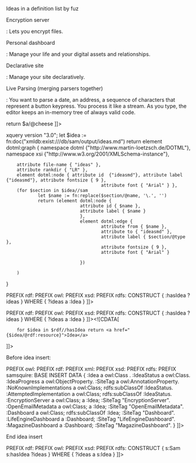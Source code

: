 <document>Ideas in a definition list
by fuz

<idea>Encryption server</idea>

:	 Lets you encrypt files.

Personal dashboard

:	 Manage your life and your digital assets and relationships.


Declarative site

:	 Manage your site declaratively.


Live Parsing (merging parsers together)

:	 You want to parse a date, an address, a sequence of characters that represent a button keypress. You process it like a stream.
  As you type, the editor keeps an in-memory tree of always valid code.

<sam type="xquery" name="ideatable.xq"><![CDATA[
let $a := <Element cheese="5"></Element>
return $a/@cheese
]]></sam>

<div>
	<sam type="dotml" name="svg.xml" graphname="ideas">
<sam type="xquery" name="graph.xml">
xquery version "3.0";
let $idea := fn:doc("xmldb:exist:///db/sam/output/ideas.md")
return element dotml:graph {
		namespace dotml {"http://www.martin-loetzsch.de/DOTML"},
		namespace xsi {"http://www.w3.org/2001/XMLSchema-instance"},

		attribute file-name { "ideas" },
		attribute rankdir { "LR" },
		element dotml:node { attribute id  {"ideasmd"}, attribute label {"ideasmd"}, attribute fontsize { 9 },
										attribute font { "Arial" } },
		(for $section in $idea//sam
				let $name := fn:replace($section/@name, '\.', '')
				return (element dotml:node {
								attribute id { $name },
								attribute label { $name }
								},
								element dotml:edge {
										attribute from { $name },
										attribute to { "ideasmd" },
										attribute label { $section/@type },
										attribute fontsize { 9 },
										attribute font { "Arial" }
										
								})
				
		)
}
</sam></sam>
</div>

<sam type="data" name="example.sparql" to="xml"><![CDATA[
			PREFIX : <http://samsquire.com/>
			PREFIX rdf: <http://www.w3.org/1999/02/22-rdf-syntax-ns#>
			PREFIX owl: <http://www.w3.org/2002/07/owl#>
			PREFIX xsd: <http://www.w3.org/2001/XMLSchema#>
			PREFIX rdfs: <http://www.w3.org/2000/01/rdf-schema#>
			CONSTRUCT   { <http://samsquire.com/> :hasIdea ?ideas }
			WHERE { ?ideas a :Idea  }
			]]></sam>

<sam name="insertrdf.xq" type="xquery"><![CDATA[
		declare namespace rdf = "http://www.w3.org/1999/02/22-rdf-syntax-ns#";
		declare default element namespace "http://samsquire.com/";
		(: Query begins :)
		(: Query begins :)
		(: Query begins :)
		let $rdf :=]]><sam type="data" name="ideaasxml.sparql" to="xml"><![CDATA[
			PREFIX : <http://samsquire.com/>
			PREFIX rdf: <http://www.w3.org/1999/02/22-rdf-syntax-ns#>
			PREFIX owl: <http://www.w3.org/2002/07/owl#>
			PREFIX xsd: <http://www.w3.org/2001/XMLSchema#>
			PREFIX rdfs: <http://www.w3.org/2000/01/rdf-schema#>
			CONSTRUCT   { <http://samsquire.com/> :hasIdea ?ideas }
			WHERE { ?ideas a :Idea  }
			]]></sam><![CDATA[

		for $idea in $rdf//hasIdea return <a href="{$idea/@rdf:resource}">Idea</a>
]]></sam>

Before idea insert:
<sam type="sparql" name="ideas.sparql">
<![CDATA[
PREFIX : <http://samsquire.com/> 
PREFIX owl: <http://www.w3.org/2002/07/owl#> 
PREFIX rdf: <http://www.w3.org/1999/02/22-rdf-syntax-ns#> 
PREFIX xml: <http://www.w3.org/XML/1998/namespace> 
PREFIX xsd: <http://www.w3.org/2001/XMLSchema#> 
PREFIX rdfs: <http://www.w3.org/2000/01/rdf-schema#> 
PREFIX samsquire: <http://samsquire.com/> 
BASE <http://samsquire.com/> 

INSERT DATA {
:Idea a owl:Class .
:IdeaStatus a owl:Class.
:IdeaProgress a owl:ObjectProperty.

:SiteTag a owl:AnnotationProperty.

:NoKnownImplementations a owl:Class;
        rdfs:subClassOf :IdeaStatus.
        
:AttemptedImplementation a owl:Class;
        rdfs:subClassOf :IdeaStatus.

:EncryptionServer a owl:Class;
		a :Idea;
	 :SiteTag "EncryptionServer".

:OpenEmailMetadata a owl:Class; a :Idea; :SiteTag "OpenEmailMetadata".
:Dashboard a owl:Class; rdfs:subClassOf :Idea; :SiteTag "Dashboard".
:LifeEngineDashboard a :Dashboard; :SiteTag "LifeEngineDashboard".
:MagazineDashboard a :Dashboard; :SiteTag "MagazineDashboard".

}
]]></sam>
End idea insert


<sam type="n3" name="samidea.rdfa">
<sam type="data" name="samsideas.sparql"><![CDATA[
PREFIX s: <http://samsquire.com/>
PREFIX rdf: <http://www.w3.org/1999/02/22-rdf-syntax-ns#>
PREFIX owl: <http://www.w3.org/2002/07/owl#>
PREFIX xsd: <http://www.w3.org/2001/XMLSchema#>
PREFIX rdfs: <http://www.w3.org/2000/01/rdf-schema#>
CONSTRUCT   { s:Sam s:hasIdea ?ideas }
WHERE { ?ideas a s:Idea  }
]]>
</sam>
</sam>
</document>
